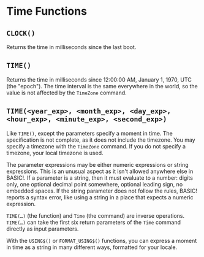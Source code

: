 Time Functions
==============

## `CLOCK()`

Returns the time in milliseconds since the last boot.

## `TIME()`

Returns the time in milliseconds since 12:00:00 AM, January 1, 1970, UTC (the "epoch"). The time interval is the same everywhere in the world, so the value is not affected by the `TimeZone` command.

## `TIME(<year_exp>, <month_exp>, <day_exp>, <hour_exp>, <minute_exp>, <second_exp>)`

Like `TIME()`, except the parameters specify a moment in time. The specification is not complete, as it does not include the timezone. You may specify a timezone with the `TimeZone` command. If you do not specify a timezone, your local timezone is used.

The parameter expressions may be either numeric expressions or string expressions. This is an unusual aspect as it isn't allowed anywhere else in BASIC!. If a parameter is a string, then it must evaluate to a number: digits only, one optional decimal point somewhere, optional leading sign, no embedded spaces. If the string parameter does not follow the rules, BASIC! reports a syntax error, like using a string in a place that expects a numeric expression.

`TIME(…)` (the function) and `Time` (the command) are inverse operations. `TIME(…)` can take the first six return parameters of the `Time` command directly as input parameters.

With the `USING$()` or `FORMAT_USING$()` functions, you can express a moment in time as a string in many different ways, formatted for your locale.
